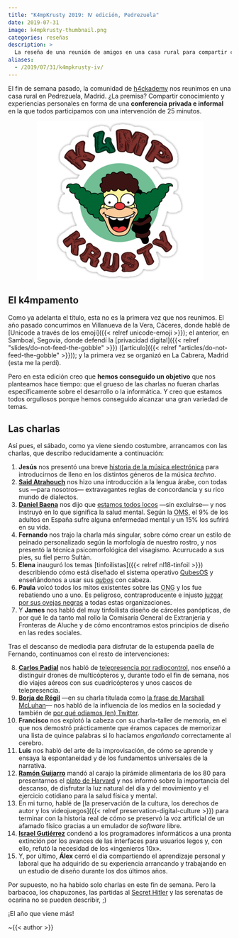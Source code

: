 ```yaml
---
title: "K4mpKrusty 2019: Ⅳ edición, Pedrezuela"
date: 2019-07-31
image: k4mpkrusty-thumbnail.png
categories: reseñas
description: >
  La reseña de una reunión de amigos en una casa rural para compartir conocimiento y experiencia en forma de una conferencia privada: cultura, salud, estética, privacidad, sociología... ¡Una auténtica pasada!
aliases:
  - /2019/07/31/k4mpkrusty-iv/
---
```


El fin de semana pasado, la comunidad de [h4ckademy](http://h4ckademy.com) nos reunimos en una casa rural en Pedrezuela, Madrid. ¿La premisa? Compartir conocimiento y experiencias personales en forma de una **conferencia privada e informal** en la que todos participamos con una intervención de 25 minutos.

<!--more-->

<div style="text-align: center">

![Logo del K4mpamento Krusty](k4mpkrusty-logo.png)

</div>

## El k4mpamento

Como ya adelanta el título, esta no es la primera vez que nos reunimos. El año pasado concurrimos en Villanueva de la Vera, Cáceres, donde hablé de [Unicode a través de los emoji]({{< relref unicode-emoji >}}); el anterior, en Samboal, Segovia, donde defendí la [privacidad digital]({{< relref "slides/do-not-feed-the-gobble" >}}) ([artículo]({{< relref "articles/do-not-feed-the-gobble" >}})); y la primera vez se organizó en La Cabrera, Madrid (esta me la perdí).

Pero en esta edición creo que **hemos conseguido un objetivo** que nos planteamos hace tiempo: que el grueso de las charlas no fueran charlas específicamente sobre el desarrollo o la informática. Y creo que estamos todos orgullosos porque hemos conseguido alcanzar una gran variedad de temas.

## Las charlas

Así pues, el sábado, como ya viene siendo costumbre, arrancamos con las charlas, que describo reducidamente a continuación:

1. **Jesús** nos presentó una breve [historia de la música electrónica](http://techno.org/electronic-music-guide/) para introducirnos de lleno en los distintos géneros de la música _techno_.
2. [**Said Atrahouch**](https://github.com/Afsoon) nos hizo una introducción a la lengua árabe, con todas sus &mdash;para nosotros&mdash; extravagantes reglas de concordancia y su rico mundo de dialectos.
3. [**Daniel Baena**](https://twitter.com/dani_baena) nos dijo que [estamos todos locos](daniel-baena_you-re-all-crazy_2019.pptx) &mdash;sin excluírse&mdash; y nos instruyó en lo que significa la salud mental. Según la <abbr title="Organización Mundial de la Salud">OMS</abbr>, el 9% de los adultos en España sufre alguna enfermedad mental y un 15% los sufrirá en su vida.
4. **Fernando** nos trajo la charla más singular, sobre cómo crear un estilo de peinado personalizado según la morfología de nuestro rostro, y nos presentó la técnica psicomorfológica del visagismo. Acurrucado a sus pies, su fiel perro Sultán.
5. **Elena** inauguró los temas [tinfoilistas]({{< relref nl18-tinfoil >}}) describiendo cómo está diseñado el sistema operativo [QubesOS](https://www.qubes-os.org/) y enseñándonos a usar sus [_qubos_](https://www.qubes-os.org/doc/disposablevm/) con cabeza.
6. **Paula** volcó todos los mitos existentes sobre las <abbr title="Organización No Gubernamental">ONG</abbr> y los fue rebatiendo uno a uno. Es peligroso, contraproducente e injusto [juzgar por sus ovejas negras](https://falacias.escepticos.es/index.php/generalizacion-apresurada/) a todas estas organizaciones. 
7. Y **James** nos habló del muy tinfoilista diseño de cárceles panópticas, de por qué le da tanto mal rollo la Comisaría General de Extranjería y Fronteras de Aluche y de cómo encontramos estos principios de diseño en las redes sociales. 

Tras el descanso de mediodía para disfrutar de la estupenda paella de Fernando, continuamos con el resto de intervenciones:

8. [**Carlos Padial**](https://surreal.asturnazari.com) nos habló de [telepresencia por radiocontrol](carlos-padial_telepresencia.txt), nos enseñó a distinguir drones de multicópteros y, durante todo el fin de semana, nos dio viajes aéreos con sus cuadricópteros y unos cascos de telepresencia.
9. [**Borja de Régil**](https://ergl.github.io/) &mdash;en su charla titulada como [la frase de Marshall McLuhan](https://es.wikipedia.org/wiki/El_medio_es_el_mensaje)&mdash; nos habló de la influencia de los medios en la sociedad y también de [por qué odiamos (en) Twitter](https://jasonlefkowitz.net/2013/02/i-kind-of-hate-twitter/).
10. **Francisco** nos explotó la cabeza con su charla-taller de memoria, en el que nos demostró prácticamente que éramos capaces de memorizar una lista de quince palabras si lo hacíamos _engañando_ correctamente al cerebro.
11. **Luis** nos habló del arte de la improvisación, de cómo se aprende y ensaya la espontaneidad y de los fundamentos universales de la narrativa.
12. [**Ramón Guijarro**](http://soyguijarro.com) mandó al carajo la pirámide alimentaria de los 80 para presentarnos el [plato de Harvard](https://www.hsph.harvard.edu/nutritionsource/healthy-eating-plate/translations/spanish/) y nos informó sobre la importancia del descanso, de disfrutar la luz natural del día y del movimiento y el ejercicio cotidiano para la salud física y mental.
13. En mi turno, hablé de [la preservación de la cultura, los derechos de autor y los videojuegos]({{< relref preservation-digital-culture >}}) para terminar con la historia real de cómo se preservó la voz artificial de un afamado físico gracias a un emulador de _software_ libre.
14. [**Israel Gutiérrez**](https://www.israelgutierrez.es) condenó a los programadores informáticos a una pronta extinción por los avances de las interfaces para usuarios legos y, con ello, refutó la necesidad de los «ingenieros 10x».
15. Y, por último, **Álex** cerró el día compartiendo el aprendizaje personal y laboral que ha adquirido de su experiencia arrancando y trabajando en un estudio de diseño durante los dos últimos años.

Por supuesto, no ha habido solo charlas en este fin de semana. Pero la barbacoa, los chapuzones, las partidas al [Secret Hitler](https://www.secrethitler.com/) y las serenatas de ocarina no se pueden describir, ;)

¡El año que viene más!

~{{< author >}}